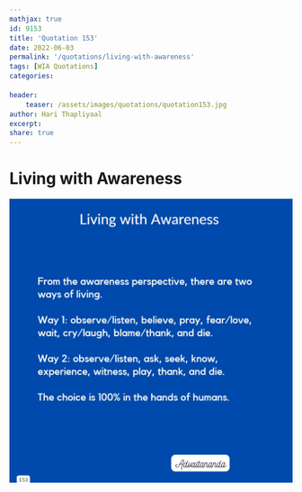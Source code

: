 ```yaml
---
mathjax: true
id: 9153
title: 'Quotation 153'
date: 2022-06-03
permalink: '/quotations/living-with-awareness'
tags: [WIA Quotations] 
categories: 

header:
    teaser: /assets/images/quotations/quotation153.jpg
author: Hari Thapliyaal 
excerpt:
share: true 
---
```


# Living with Awareness

![Living with Awareness](/assets/images/quotations/quotation153.jpg)
